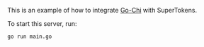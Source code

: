 This is an example of how to integrate [Go-Chi](https://github.com/go-chi/chi) with SuperTokens.

To start this server, run:
```
go run main.go
```